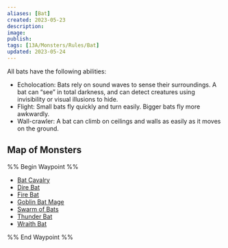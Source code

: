 ```yaml
---
aliases: [Bat]
created: 2023-05-23
description: 
image: 
publish: 
tags: [13A/Monsters/Rules/Bat]
updated: 2023-05-24
---
```


All bats have the following abilities:

-   Echolocation: Bats rely on sound waves to sense their surroundings. A bat can “see” in total darkness, and can detect creatures using invisibility or visual illusions to hide.
-   Flight: Small bats fly quickly and turn easily. Bigger bats fly more awkwardly.
-   Wall-crawler: A bat can climb on ceilings and walls as easily as it moves on the ground.

## Map of Monsters

%% Begin Waypoint %%
- [Bat Cavalry](./Bat%20Cavalry.md)
- [Dire Bat](./Dire%20Bat.md)
- [Fire Bat](./Fire%20Bat.md)
- [Goblin Bat Mage](./Goblin%20Bat%20Mage.md)
- [Swarm of Bats](./Swarm%20of%20Bats.md)
- [Thunder Bat](./Thunder%20Bat.md)
- [Wraith Bat](./Wraith%20Bat.md)

%% End Waypoint %%
